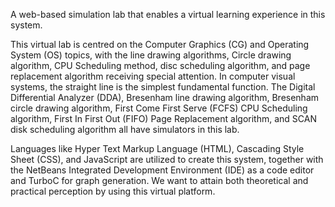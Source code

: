 A web-based simulation lab that enables a virtual learning experience in this system. 

This virtual lab is centred on the Computer Graphics (CG) and Operating System (OS) topics, with the line drawing algorithms, Circle drawing algorithm, CPU Scheduling method, disc scheduling algorithm, and page replacement algorithm receiving special attention. In computer visual systems, the straight line is the simplest fundamental function. The Digital Differential Analyzer (DDA), Bresenham line drawing algorithm, Bresenham circle drawing algorithm, First Come First Serve (FCFS) CPU Scheduling algorithm, First In First Out (FIFO) Page Replacement algorithm, and SCAN disk scheduling algorithm all have simulators in this lab. 

Languages like Hyper Text Markup Language (HTML), Cascading Style Sheet (CSS), and JavaScript are utilized to create this system, together with the NetBeans Integrated Development Environment (IDE) as a code editor and TurboC for graph generation. We want to attain both theoretical and practical perception by using this virtual platform.
